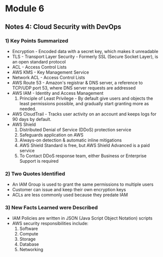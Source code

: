# Module 6 
## Notes 4: Cloud Security with DevOps

### 1) Key Points Summarized
- Encryption - Encoded data with a secret key, which makes it unreadable
- TLS - Transport Layer Security - Formerly SSL (Secure Socket Layer), is an open standard protocol
- ACL - Access Control Lists 
- AWS KMS - Key Management Service
- Network ACL - Access Control Lists
- AWS Route 53 - Amazon's registrar & DNS server, a reference to TCP/UDP port 53, where DNS server requests are addressed
- AWS IAM - Identity and Access Management
  1. Principle of Least Privilege - By default give users and objects the least permissions possible, and gradually start granting more as needed.
- AWS CloudTrail - Tracks user activity on an account and keeps logs for 90 days by default.
- AWS Shield 
  1. Distributed Denial of Service (DDoS) protection service
  2. Safeguards application on AWS
  3. Always-on detection & automatic inline mitigations
  4. AWS Shield Standard is free, but AWS Shield Advanced is a paid service
  5. To Contact DDoS response team, either Business or Enterprise Support is required
### 2) Two Quotes Identified
- An IAM Group is used to grant the same permissions to multiple users
- Customer can issue and keep their own encryption keys
- ACLs are less commonly used because they predate IAM
  

### 3) New Facts Learned were Described
- IAM Policies are written in JSON (Java Script Object Notation) scripts
- AWS security responsibilities include:
  1. Software
  2. Compute
  3. Storage
  4. Database
  5. Networking
